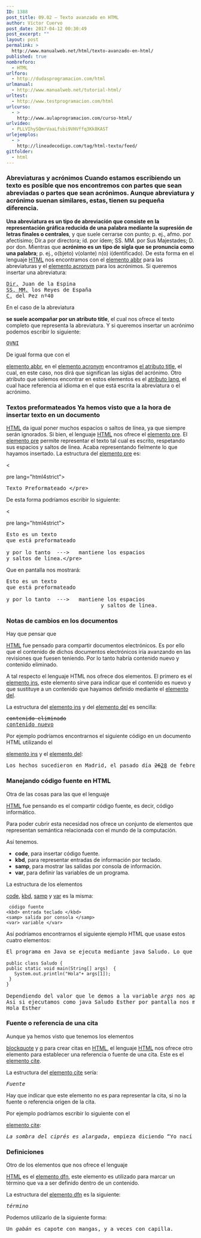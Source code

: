```yaml
---
ID: 1388
post_title: 09.02 – Texto avanzado en HTML
author: Víctor Cuervo
post_date: 2017-04-12 00:30:49
post_excerpt: ""
layout: post
permalink: >
  http://www.manualweb.net/html/texto-avanzado-en-html/
published: true
nombreforo:
  - HTML
urlforo:
  - http://dudasprogramacion.com/html
urlmanual:
  - http://www.manualweb.net/tutorial-html/
urltest:
  - http://www.testprogramacion.com/html
urlcurso:
  - >
    http://www.aulaprogramacion.com/curso-html/
urlvideo:
  - PLLVIhySQmrVaaLfsbi9VHVffq3Kk8KAST
urlejemplos:
  - >
    http://lineadecodigo.com/tag/html-texto/feed/
gitfolder:
  - html
---
```

<a name="abbr"></a>

### Abreviaturas y acrónimos Cuando estamos escribiendo un texto es posible que nos encontremos con partes que sean abreviadas o partes que sean acrónimos. Aunque abreviatura y acrónimo suenan similares, estas, tienen su pequeña diferencia.

**Una abreviatura es un tipo de abreviación que consiste en la representación gráfica reducida de una palabra mediante la supresión de letras finales o centrales**, y que suele cerrarse con punto; p. ej., afmo. por afectísimo; Dir.a por directora; íd. por ídem; SS. MM. por Sus Majestades; D. por don. Mientras que **acrónimo es un tipo de sigla que se pronuncia como una palabra**; p. ej., o(bjeto) v(olante) n(o) i(dentificado). De esta forma en el lenguaje [HTML][1] nos encontramos con el [elemento abbr][2] para las abreviaturas y el [elemento acronym][3] para los acrónimos. Si queremos insertar una abreviatura:

<pre><abbr title="Director">Dir.</abbr> Juan de la Espina
<abbr title="Sus Majestades">SS. MM.</abbr> los Reyes de España
<abbr title="Calle">C.</abbr> del Pez nº40</pre>

En el caso de la abreviatura

**se suele acompañar por un atributo title**, el cual nos ofrece el texto completo que representa la abreviatura. Y si queremos insertar un acrónimo podemos escribir lo siguiente:

<pre><acronym title="Objeto Volante No Identificado">OVNI</acronym></pre>

De igual forma que con el

[elemento abbr][2], en el [elemento acronym][3] encontramos [el atributo title][4], el cual, en este caso, nos dirá que significan las siglas del acrónimo. Otro atributo que solemos encontrar en estos elementos es el [atributo lang][5], el cual hace referencia al idioma en el que está escrita la abreviatura o el acrónimo. <a name="pre"></a>

### Textos preformateados Ya hemos visto que a la hora de insertar texto en un documento

[HTML][1] da igual poner muchos espacios o saltos de línea, ya que siempre serán ignorados. Si bien, el lenguaje [HTML][1] nos ofrece el [elemento pre][6]. El [elemento pre][6] permite representar el texto tal cual es escrito, respetando sus espacios y saltos de línea. Acaba representando fielmente lo que hayamos insertado. La estructura del [elemento pre][6] es:

<

pre lang="html4strict">

<pre>Texto Preformateado &lt;/pre&gt;</pre>

De esta forma podríamos escribir lo siguiente:

<

pre lang="html4strict">

<pre>Esto es un texto
que está preformateado

y por lo tanto  ---&gt;   mantiene los espacios
y saltos de línea.&lt;/pre&gt;</pre>

Que en pantalla nos mostrará:

<pre>Esto es un texto
que está preformateado

y por lo tanto  ---&gt;   mantiene los espacios
                              y saltos de línea.</pre>

<a name="insdel"></a>

### Notas de cambios en los documentos

Hay que pensar que

[HTML][1] fue pensado para compartir documentos electrónicos. Es por ello que el contenido de dichos documentos electrónicos iría avanzando en las revisiones que fuesen teniendo. Por lo tanto habría contenido nuevo y contenido eliminado.

A tal respecto el lenguaje HTML nos ofrece dos elementos. El primero es el [elemento ins][7], este elemento sirve para indicar que el contenido es nuevo y que sustituye a un contenido que hayamos definido mediante el [elemento del][8].

La estructura del [elemento ins][7] y del [elemento del][8] es sencilla:

<pre><del>contenido eliminado</del>
<ins>contenido nuevo</ins></pre>

Por ejemplo podríamos encontrarnos el siguiente código en un documento HTML utilizando el

[elemento ins][7] y el [elemento del][8]:

<pre>Los hechos sucedieron en Madrid, el pasado día <del>26</del><ins>28</ins> de febrero.</pre>

<a name="codigo"></a>

### Manejando código fuente en HTML

Otra de las cosas para las que el lenguaje

[HTML][1] fue pensando es el compartir código fuente, es decir, código informático.

Para poder cubrir esta necesidad nos ofrece un conjunto de elementos que representan semántica relacionada con el mundo de la computación.

Así tenemos.

*   **code**, para insertar código fuente. 
*   **kbd**, para representar entradas de información por teclado. 
*   **samp**, para mostrar las salidas por consola de información. 
*   **var**, para definir las variables de un programa. 

La estructura de los elementos

[code][9], [kbd][10], [samp][11] y [var][12] es la misma:

     código fuente 
    <kbd> entrada teclado </kbd>
    <samp> salida por consola </samp>
    <var> variable </var>
    

Así podríamos encontrarnos el siguiente ejemplo HTML que usase estos cuatro elementos:

<pre>El programa en Java se ejecuta mediante <kbd>java Saludo</kbd>. Lo que hará este código es ejecutar el siguiente programa.

<code>public class Saludo {
public static void main(String[] args)  {
   System.out.println("Hola"+ args[1]);
 }
}</code>

Dependiendo del valor que le demos a la variable <var>args</var> nos aparecerá un saludo u otro.
Así si ejecutamos como <kbd>java Saludo Esther</kbd> por pantalla nos mostrará
<samp>Hola Esther</samp></pre>

<a name="cite"></a>

### Fuente o referencia de una cita

Aunque ya hemos visto que tenemos los elementos

[blockquote][13] y [q][14] para crear citas en [HTML][1], el lenguaje [HTML][1] nos ofrece otro elemento para establecer una referencia o fuente de una cita. Este es el [elemento cite][15].

La estructura del [elemento cite][15] sería:

<pre><cite>Fuente</cite></pre>

Hay que indicar que este elemento no es para representar la cita, si no la fuente o referencia origen de la cita.

Por ejemplo podríamos escribir lo siguiente con el

[elemento cite][15]:

<pre><cite>La sombra del ciprés es alargada</cite>, empieza diciendo “Yo nací en Ávila, la vieja ciudad de las murallas…”</pre>

<a name="dfn"></a>

### Definiciones

Otro de los elementos que nos ofrece el lenguaje

[HTML][1] es el [elemento dfn][16], este elemento es utilizado para marcar un término que va a ser definido dentro de un contenido.

La estructura del [elemento dfn][16] es la siguiente:

<pre><dfn>término</dfn></pre>

Podemos utilizarlo de la siguiente forma:

<pre>Un <dfn>gabán</dfn> es capote con mangas, y a veces con capilla.</pre>

 [1]: http://www.manualweb.net/tutorial-html/
 [2]: http://www.w3api.com/wiki/HTML:ABBR
 [3]: http://www.w3api.com/wiki/HTML:ACRONYM
 [4]: http://www.w3api.com/wiki/HTML:Title
 [5]: http://www.w3api.com/wiki/HTML:Lang
 [6]: http://www.w3api.com/wiki/HTML:PRE
 [7]: http://www.w3api.com/wiki/HTML:INS
 [8]: http://www.w3api.com/wiki/HTML:DEL
 [9]: http://www.w3api.com/wiki/HTML:CODE
 [10]: http://www.w3api.com/wiki/HTML:KBD
 [11]: http://www.w3api.com/wiki/HTML:SAMP
 [12]: http://www.w3api.com/wiki/HTML:VAR
 [13]: http://www.w3api.com/wiki/HTML:BLOCKQUOTE
 [14]: http://www.w3api.com/wiki/HTML:Q
 [15]: http://www.w3api.com/wiki/HTML:CITE
 [16]: http://www.w3api.com/wiki/HTML:DFN
